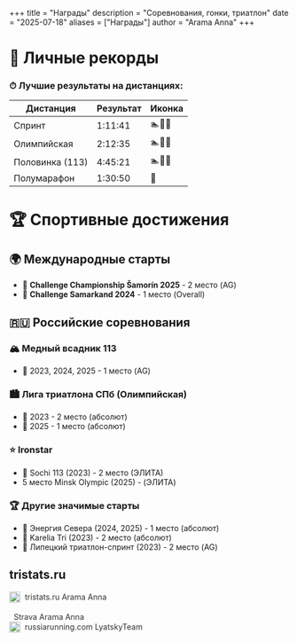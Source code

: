 +++
title = "Награды"
description = "Соревнования, гонки, триатлон"
date = "2025-07-18"
aliases = ["Награды"]
author = "Arama Anna"
+++



# 🏅 Личные рекорды

### ⏱ Лучшие результаты на дистанциях:
| Дистанция       | Результат  | Иконка |
|----------------|-----------|--------|
| Спринт         | 1:11:41   | 🏊🚴🏃 |
| Олимпийская    | 2:12:35   | 🏊🚴🏃 |
| Половинка (113)| 4:45:21   | 🏊🚴🏃 |
| Полумарафон    | 1:30:50   | 🏃     |

# 🏆 Спортивные достижения

## 🌍 Международные старты
- 🥈 **Challenge Championship Šamorín 2025** - 2 место (AG)
- 🥇 **Challenge Samarkand 2024** - 1 место (Overall)

## 🇷🇺 Российские соревнования
### 🏔 Медный всадник 113
- 🥇 2023, 2024, 2025 - 1 место (AG)

### 🏙 Лига триатлона СПб (Олимпийская)
- 🥈 2023 - 2 место (абсолют)
- 🥇 2025 - 1 место (абсолют)

### ⭐ Ironstar
- 🥈 Sochi 113 (2023) - 2 место (ЭЛИТА)
- 5 место Minsk Olympic (2025) - (ЭЛИТА)

### 🏆 Другие значимые старты
- 🥇 Энергия Севера (2024, 2025) - 1 место (абсолют)
- 🥈 Karelia Tri (2023) - 2 место (абсолют)
- 🥈 Липецкий триатлон-спринт (2023) - 2 место (AG)



## tristats.ru

<a href="https://tristats.ru/rus/profile/arama-anna" target="_blank" style="text-decoration: none; color: #333; display: flex; align-items: center;">
  <span style="display: inline-block; width: 20px; height: 20px; margin-right: 8px;">
    <img src="https://tristats.ru/images/favicon-32x32.png" alt="tristats.ru Icon" style="width: 100%; height: 100%; object-fit: contain; pointer-events: none;">
  </span>
  tristats.ru  Arama Anna
</a>

<br>

<a href="https://www.strava.com/athletes/99577195" target="_blank" style="text-decoration: none; color: #333; transition: color 0.3s;">
  <i class="fa-brands fa-strava" style="font-size: 20px; color: #0088cc; margin-right: 8px;"></i>
  Strava Arama Anna
</a>

<a href="https://clubs.russiarunning.com/club/Lyatskiy_team" target="_blank" style="text-decoration: none; color: #333; display: flex; align-items: center;">
  <span style="display: inline-block; width: 20px; height: 20px; margin-right: 8px;">
    <img src="https://rrweb.russiarunning.com/files/2fe75cab-a24c-458a-8390-134b099a78bc" alt="tristats.ru Icon" style="width: 100%; height: 100%; object-fit: contain; pointer-events: none;">
  </span>
  russiarunning.com LyatskyTeam
</a>